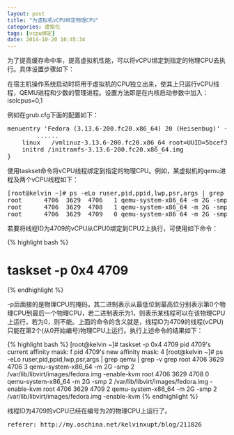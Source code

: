 ```yaml
---
layout: post
title: "为虚拟机vCPU绑定物理CPU"
categories: 虚拟化
tags: [vcpu绑定]
date: 2014-10-20 16:45:34
---
```


为了提高缓存命中率，提高虚拟机性能，可以将vCPU绑定到指定的物理CPU去执行。具体设置步骤如下：

在宿主机操作系统启动时将用于虚拟机的CPU独立出来，使其上只运行vCPU线程，QEMU进程和少数的管理进程。设置方法即是在内核启动参数中加入：
isolcpus=0,1

例如在grub.cfg下面的配置如下：
<pre>
menuentry 'Fedora (3.13.6-200.fc20.x86_64) 20 (Heisenbug)' --class fedora --class gnu-linux --class gnu --class os $menuentry_id_option 'gnulinux-3.13.4-200.fc20.x86_64-advanced-5bcef32f-430b-4d74-beaa-4fcfccc438f9' {
        ......
    linux   /vmlinuz-3.13.6-200.fc20.x86_64 root=UUID=5bcef32f-430b-4d74-beaa-4fcfccc438f9 ro vconsole.font=latarcyrheb-sun16  rhgb quiet LANG=zh_CN.UTF-8 isolcpus=0,1
    initrd /initramfs-3.13.6-200.fc20.x86_64.img
}
</pre>

使用taskset命令将vCPU线程绑定到指定的物理CPU。例如，某虚拟机的qemu进程及两个vCPU线程如下：
<pre>
[root@kelvin ~]# ps -eLo ruser,pid,ppid,lwp,psr,args | grep qemu | grep -v grep
root      4706  3629  4706   1 qemu-system-x86_64 -m 2G -smp 2 /var/lib/libvirt/images/fedora.img -enable-kvm
root      4706  3629  4708   1 qemu-system-x86_64 -m 2G -smp 2 /var/lib/libvirt/images/fedora.img -enable-kvm
root      4706  3629  4709   0 qemu-system-x86_64 -m 2G -smp 2 /var/lib/libvirt/images/fedora.img -enable-kvm
</pre>

若要将线程ID为4709的vCPU从CPU0绑定到CPU2上执行，可使用如下命令：
	
{% highlight bash %}
# taskset -p 0x4 4709
{% endhighlight %}

-p后面接的是物理CPU的掩码，其二进制表示从最低位到最高位分别表示第0个物理CPU到最后一个物理CPU，若二进制表示为1，则表示某线程可以在该物理CPU上运行，若为0，则不能。上面的命令的含义就是，线程ID为4709的线程(vCPU)只能在第2个(从0开始编号)物理CPU上运行。执行上述命令的结果如下：
	
{% highlight bash %}
[root@kelvin ~]# taskset -p 0x4 4709
pid 4709's current affinity mask: f
pid 4709's new affinity mask: 4
[root@kelvin ~]# ps -eLo ruser,pid,ppid,lwp,psr,args | grep qemu | grep -v grep
root      4706  3629  4706   3 qemu-system-x86_64 -m 2G -smp 2 /var/lib/libvirt/images/fedora.img -enable-kvm
root      4706  3629  4708   0 qemu-system-x86_64 -m 2G -smp 2 /var/lib/libvirt/images/fedora.img -enable-kvm
root      4706  3629  4709   2 qemu-system-x86_64 -m 2G -smp 2 /var/lib/libvirt/images/fedora.img -enable-kvm
{% endhighlight %}

线程ID为4709的vCPU已经在编号为2的物理CPU上运行了。

<pre>
referer: http://my.oschina.net/kelvinxupt/blog/211826
</pre>
